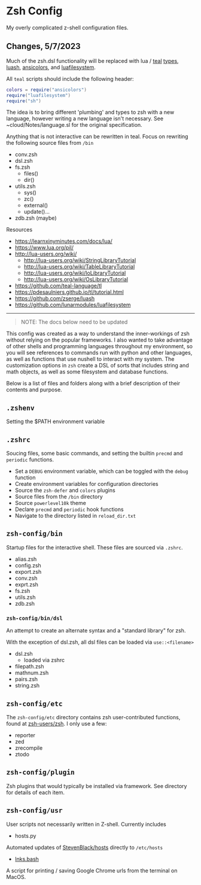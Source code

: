 # Zsh Config

My overly complicated z-shell configuration files. 

## Changes, 5/7/2023

Much of the zsh.dsl functionality will be replaced with lua / [teal](https://github.com/teal-language/tl) [types](https://pdesaulniers.github.io/tl/tutorial), [luash](https://github.com/zserge/luash), [ansicolors](https://github.com/kikito/ansicolors.lua), and [luafilesystem](https://github.com/lunarmodules/luafilesystem).

All `teal` scripts should include the following header:

```lua
colors = require("ansicolors")
require("luafilesystem")
require("sh")
```

The idea is to bring different 'plumbing' and types to zsh with a new language, however writing a new language isn't necessary. See ~cloud/Notes/language.sl for the original specification.

Anything that is not interactive can be rewritten in teal. Focus on rewriting the following source files from `/bin`

- conv.zsh
- dsl.zsh
- fs.zsh 
  - files()
  - dir()
- utils.zsh
  - sys()
  - zc()
  - external()
  - update()...
- zdb.zsh (maybe)

Resources

- <https://learnxinyminutes.com/docs/lua/>
- <https://www.lua.org/pil/>
- <http://lua-users.org/wiki/>
  - <http://lua-users.org/wiki/StringLibraryTutorial>
  - <http://lua-users.org/wiki/TableLibraryTutorial>
  - <http://lua-users.org/wiki/IoLibraryTutorial>
  - <http://lua-users.org/wiki/OsLibraryTutorial>
- <https://github.com/teal-language/tl>
- <https://pdesaulniers.github.io/tl/tutorial.html>
- <https://github.com/zserge/luash>
- <https://github.com/lunarmodules/luafilesystem>

---

> NOTE: The docs below need to be updated

This config was created as a way to understand the inner-workings of zsh without relying on the popular frameworks. I also wanted to take advantage of other shells and programming languages throughout my environment, so you will see references to commands run with python and other languages, as well as functions that use nushell to interact with my system. The customization options in `zsh` create a DSL of sorts that includes string and math objects, as well as some filesystem and database functions.

Below is a list of files and folders along with a brief description of their contents and purpose. 

## `.zshenv`

Setting the $PATH environment variable 

## `.zshrc`

Soucing files, some basic commands, and setting the builtin `precmd` and `periodic` functions. 

- Set a `DEBUG` environment variable, which can be toggled with the `debug` function
- Create environment variables for configuration directories
- Source the `zsh-defer` and `colors` plugins
- Source files from the `/bin` directory
- Source `powerlevel10k` theme
- Declare `precmd` and `periodic` hook functions
- Navigate to the directory listed in `reload_dir.txt`

## `zsh-config/bin`

Startup files for the interactive shell. These files are sourced via `.zshrc`. 

- alias.zsh
- config.zsh
- export.zsh
- conv.zsh
- exprt.zsh
- fs.zsh
- utils.zsh
- zdb.zsh

### `zsh-config/bin/dsl`

An attempt to create an alternate syntax and a "standard library" for zsh. 

With the exception of dsl.zsh, all dsl files can be loaded via `use::<filename>`

- dsl.zsh
  - loaded via zshrc
- filepath.zsh
- mathnum.zsh
- pairs.zsh
- string.zsh

## `zsh-config/etc`

The `zsh-config/etc` directory contains zsh user-contributed functions, found at [zsh-users/zsh](https://github.com/zsh-users/zsh). I only use a few:

- reporter
- zed
- zrecompile
- ztodo

## `zsh-config/plugin`

Zsh plugins that would typically be installed via framework. See directory for details of each item. 

## `zsh-config/usr`

User scripts not necessarily written in Z-shell. Currently includes

- hosts.py

Automated updates of [StevenBlack/hosts](https://github.com/StevenBlack/hosts) directly to `/etc/hosts`

- [lnks.bash](https://github.com/unforswearing/lnks)

A script for printing / saving Google Chrome urls from the terminal on MacOS. 
